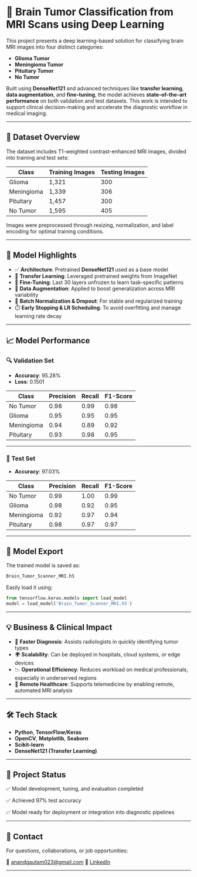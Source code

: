 # 🧠 Brain Tumor Classification from MRI Scans using Deep Learning

This project presents a deep learning-based solution for classifying brain MRI images into four distinct categories:

* **Glioma Tumor**
* **Meningioma Tumor**
* **Pituitary Tumor**
* **No Tumor**

Built using **DenseNet121** and advanced techniques like **transfer learning**, **data augmentation**, and **fine-tuning**, the model achieves **state-of-the-art performance** on both validation and test datasets. This work is intended to support clinical decision-making and accelerate the diagnostic workflow in medical imaging.

---

## 📂 Dataset Overview

The dataset includes T1-weighted contrast-enhanced MRI images, divided into training and test sets:

| Class      | Training Images | Testing Images |
| ---------- | --------------- | -------------- |
| Glioma     | 1,321           | 300            |
| Meningioma | 1,339           | 306            |
| Pituitary  | 1,457           | 300            |
| No Tumor   | 1,595           | 405            |

Images were preprocessed through resizing, normalization, and label encoding for optimal training conditions.

---

## 🚀 Model Highlights

* ✅ **Architecture**: Pretrained **DenseNet121** used as a base model
* 🔁 **Transfer Learning**: Leveraged pretrained weights from ImageNet
* 🧪 **Fine-Tuning**: Last 30 layers unfrozen to learn task-specific patterns
* 🔄 **Data Augmentation**: Applied to boost generalization across MRI variability
* 🧠 **Batch Normalization & Dropout**: For stable and regularized training
* ⏱️ **Early Stopping & LR Scheduling**: To avoid overfitting and manage learning rate decay

---

## 📈 Model Performance

### 🔍 Validation Set

* **Accuracy**: 95.28%
* **Loss**: 0.1501

| Class      | Precision | Recall | F1-Score |
| ---------- | --------- | ------ | -------- |
| No Tumor   | 0.98      | 0.99   | 0.98     |
| Glioma     | 0.95      | 0.95   | 0.95     |
| Meningioma | 0.94      | 0.89   | 0.92     |
| Pituitary  | 0.93      | 0.98   | 0.95     |

---

### 🧾 Test Set

* **Accuracy**: 97.03%

| Class      | Precision | Recall | F1-Score |
| ---------- | --------- | ------ | -------- |
| No Tumor   | 0.99      | 1.00   | 0.99     |
| Glioma     | 0.98      | 0.92   | 0.95     |
| Meningioma | 0.92      | 0.97   | 0.94     |
| Pituitary  | 0.98      | 0.97   | 0.97     |

---

## 💾 Model Export

The trained model is saved as:

```bash
Brain_Tumor_Scanner_MRI.h5
```

Easily load it using:

```python
from tensorflow.keras.models import load_model
model = load_model('Brain_Tumor_Scanner_MRI.h5')
```

---

## 💡 Business & Clinical Impact

* 🔬 **Faster Diagnosis**: Assists radiologists in quickly identifying tumor types
* 🌍 **Scalability**: Can be deployed in hospitals, cloud systems, or edge devices
* 📉 **Operational Efficiency**: Reduces workload on medical professionals, especially in underserved regions
* 📡 **Remote Healthcare**: Supports telemedicine by enabling remote, automated MRI analysis

---

## 🛠️ Tech Stack

* **Python**, **TensorFlow/Keras**
* **OpenCV**, **Matplotlib**, **Seaborn**
* **Scikit-learn**
* **DenseNet121 (Transfer Learning)**

---

## 📌 Project Status

✅ Model development, tuning, and evaluation completed

✅ Achieved 97% test accuracy

✅ Model ready for deployment or integration into diagnostic pipelines

---

## 👋 Contact

For questions, collaborations, or job opportunities:

📧 [anandgautam023@gmail.com](anandgautam023@gmail.com)
💼 [LinkedIn](https://www.linkedin.com/in/gautam-anand-ds/)

---

